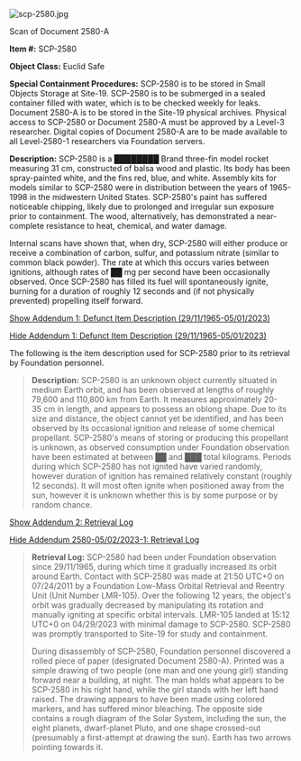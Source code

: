 ![scp-2580.jpg](http://scp-wiki.wdfiles.com/local--files/scp-2580/scp-2580.jpg)

Scan of Document 2580-A

**Item #:** SCP-2580

**Object Class:** Euclid Safe

**Special Containment Procedures:** SCP-2580 is to be stored in Small Objects Storage at Site-19. SCP-2580 is to be submerged in a sealed container filled with water, which is to be checked weekly for leaks. Document 2580-A is to be stored in the Site-19 physical archives. Physical access to SCP-2580 or Document 2580-A must be approved by a Level-3 researcher. Digital copies of Document 2580-A are to be made available to all Level-2580-1 researchers via Foundation servers.

**Description:** SCP-2580 is a ████████ Brand three-fin model rocket measuring 31 cm, constructed of balsa wood and plastic. Its body has been spray-painted white, and the fins red, blue, and white. Assembly kits for models similar to SCP-2580 were in distribution between the years of 1965-1998 in the midwestern United States. SCP-2580's paint has suffered noticeable chipping, likely due to prolonged and irregular sun exposure prior to containment. The wood, alternatively, has demonstrated a near-complete resistance to heat, chemical, and water damage.

Internal scans have shown that, when dry, SCP-2580 will either produce or receive a combination of carbon, sulfur, and potassium nitrate (similar to common black powder). The rate at which this occurs varies between ignitions, although rates of ██ mg per second have been occasionally observed. Once SCP-2580 has filled its fuel will spontaneously ignite, burning for a duration of roughly 12 seconds and (if not physically prevented) propelling itself forward.

[Show Addendum 1: Defunct Item Description (29/11/1965-05/01/2023)](javascript:;)

[Hide Addendum 1: Defunct Item Description (29/11/1965-05/01/2023)](javascript:;)

The following is the item description used for SCP-2580 prior to its retrieval by Foundation personnel.

> **Description:** SCP-2580 is an unknown object currently situated in medium Earth orbit, and has been observed at lengths of roughly 79,600 and 110,800 km from Earth. It measures approximately 20-35 cm in length, and appears to possess an oblong shape. Due to its size and distance, the object cannot yet be identified, and has been observed by its occasional ignition and release of some chemical propellant. SCP-2580's means of storing or producing this propellant is unknown, as observed consumption under Foundation observation have been estimated at between ██ and ███ total kilograms. Periods during which SCP-2580 has not ignited have varied randomly, however duration of ignition has remained relatively constant (roughly 12 seconds). It will most often ignite when positioned away from the sun, however it is unknown whether this is by some purpose or by random chance.

[Show Addendum 2: Retrieval Log](javascript:;)

[Hide Addendum 2580-05/02/2023-1: Retrieval Log](javascript:;)

> **Retrieval Log:** SCP-2580 had been under Foundation observation since 29/11/1965, during which time it gradually increased its orbit around Earth. Contact with SCP-2580 was made at 21:50 UTC+0 on 07/24/2011 by a Foundation Low-Mass Orbital Retrieval and Reentry Unit (Unit Number LMR-105). Over the following 12 years, the object's orbit was gradually decreased by manipulating its rotation and manually igniting at specific orbital intervals. LMR-105 landed at 15:12 UTC+0 on 04/29/2023 with minimal damage to SCP-2580. SCP-2580 was promptly transported to Site-19 for study and containment.
> 
> During disassembly of SCP-2580, Foundation personnel discovered a rolled piece of paper (designated Document 2580-A). Printed was a simple drawing of two people (one man and one young girl) standing forward near a building, at night. The man holds what appears to be SCP-2580 in his right hand, while the girl stands with her left hand raised. The drawing appears to have been made using colored markers, and has suffered minor bleaching. The opposite side contains a rough diagram of the Solar System, including the sun, the eight planets, dwarf-planet Pluto, and one shape crossed-out (presumably a first-attempt at drawing the sun). Earth has two arrows pointing towards it.